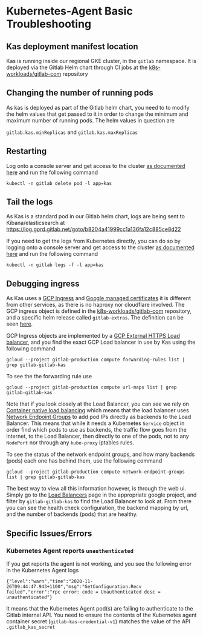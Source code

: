 # Kubernetes-Agent Basic Troubleshooting

## Kas deployment manifest location

Kas is running inside our regional GKE cluster, in the `gitlab` namespace. It is deployed via the Gitlab Helm chart through CI jobs at the [k8s-workloads/gitlab-com](https://gitlab.com/gitlab-com/gl-infra/k8s-workloads/gitlab-com) repository

## Changing the number of running pods

As kas is deployed as part of the Gitlab helm chart, you need to to modify the helm values that get passed to it in order to change the minimum and maximum number of running pods. The helm values in question are

`gitlab.kas.minReplicas` and `gitlab.kas.maxReplicas`

## Restarting

Log onto a console server and get access to the cluster [as documented here](../../uncategorized/k8s-oncall-setup.md) and run the following command

`kubectl -n gitlab delete pod -l app=kas`

## Tail the logs

As Kas is a standard pod in our Gitlab helm chart, logs are being sent to Kibana/elasticsearch at <https://log.gprd.gitlab.net/goto/b8204a41999cc1a136fa12c885ce8d22>

If you need to get the logs from Kubernetes directly, you can do so by logging onto a console server and get access to the cluster [as documented here](../../uncategorized/k8s-oncall-setup.md) and run the following command

`kubectl -n gitlab logs -f -l app=kas`

## Debugging ingress

As Kas uses a [GCP Ingress](https://cloud.google.com/kubernetes-engine/docs/concepts/ingress) and [Google managed certificates](https://cloud.google.com/kubernetes-engine/docs/how-to/managed-certs) it is different from other services, as there is no haproxy nor cloudflare involved. The GCP ingress object is defined in the [k8s-workloads/gitlab-com](https://gitlab.com/gitlab-com/gl-infra/k8s-workloads/gitlab-com) repository, and a specific helm release called `gitlab-extras`. The definition can be seen [here](https://gitlab.com/gitlab-com/gl-infra/k8s-workloads/gitlab-com/-/blob/master/releases/gitlab-extras/values.yaml.gotmpl).

GCP Ingress objects are implemented by a [GCP External HTTPS Load balancer](https://cloud.google.com/load-balancing/docs/https), and you find the exact GCP Load balancer in use by Kas using the following command

`gcloud --project gitlab-production compute forwarding-rules list | grep gitlab-gitlab-kas`

To see the the forwarding rule use

`gcloud --project gitlab-production compute url-maps list | grep gitlab-gitlab-kas`

Note that if you look closely at the Load Balancer, you can see we rely on [Container native load balancing](https://cloud.google.com/kubernetes-engine/docs/how-to/container-native-load-balancing) which means that the load balancer uses [Network Endpoint Groups](https://cloud.google.com/load-balancing/docs/negs) to add pod IPs directly as backends to the Load Balancer. This means that while it needs a Kubernetes `Service` object in order find which pods to use as backends, the traffic flow goes from the internet, to the Load Balancer, then directly to one of the pods, not to any `NodePort` nor through any `kube-proxy` iptables rules.

To see the status of the network endpoint groups, and how many backends (pods) each one has behind them, use the following command

`gcloud --project gitlab-production compute network-endpoint-groups list | grep gitlab-gitlab-kas`

The best way to view all this information however, is through the web ui. Simply go to the [Load Balancers](https://console.cloud.google.com/net-services/loadbalancing/loadBalancers/list) page in the appropriate google project, and filter by `gitlab-gitlab-kas` to find the Load Balancer to look at. From there you can see the health check configuration, the backend mapping by url, and the number of backends (pods) that are healthy.

## Specific Issues/Errors

### Kubernetes Agent reports `unauthenticated`

If you get reports the agent is not working, and you see the following error in the Kubernetes Agent logs

```
{"level":"warn","time":"2020-11-26T09:44:47.943+1100","msg":"GetConfiguration.Recv failed","error":"rpc error: code = Unauthenticated desc = unauthenticated"}
```

It means that the Kubernetes Agent pod(s) are failing to authenticate to the Gitlab internal API. You need to ensure the contents of the Kubernetes agent container secret (`gitlab-kas-credential-v1`) matches the value of the API `.gitlab_kas_secret`
